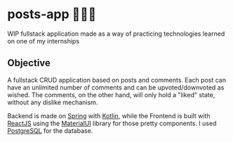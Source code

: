 # posts-app 🚧👷🚜
WIP fullstack application made as a way of practicing technologies learned on one of my internships

## Objective
A fullstack CRUD application based on posts and comments. Each post can have an unlimited number of comments and can be upvoted/downvoted as wished. The comments, on the other hand, will only hold a "liked" state, without any dislike mechanism.

Backend is made on [Spring](https://spring.io/) with [Kotlin](https://kotlinlang.org/), while the Frontend is built with [ReactJS](https://reactjs.org/) using the [MaterialUI](https://material-ui.com) library for those pretty components. I used [PostgreSQL](https://www.postgresql.org/) for the database.
